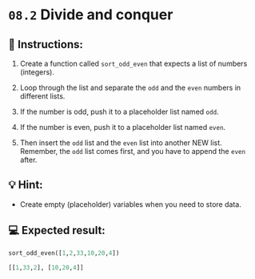 # `08.2` Divide and conquer

## 📝 Instructions:

1. Create a function called `sort_odd_even` that expects a list of numbers (integers).

2. Loop through the list and separate the `odd` and the `even` numbers in different lists.

3. If the number is odd, push it to a placeholder list named `odd`.

4. If the number is even, push it to a placeholder list named `even`.

5. Then insert the `odd` list and the `even` list into another NEW list. Remember, the `odd` list comes first, and you have to append the `even` after.

## 💡 Hint:

+ Create empty (placeholder) variables when you need to store data.

## 💻 Expected result:

```py
sort_odd_even([1,2,33,10,20,4])

[[1,33,2], [10,20,4]]
```
